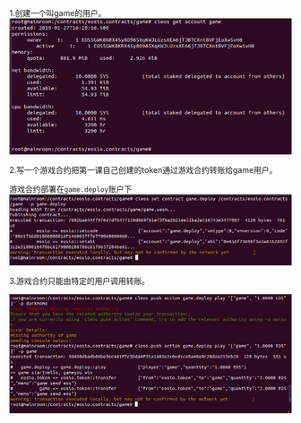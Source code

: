 1.创建一个叫game的用户。
![game.png](../resource/game.png)

2.写一个游戏合约把第一课自己创建的token通过游戏合约转账给game用户。

游戏合约部署在`game.deploy`账户下
![deploygame.png](../resource/deploygame.png)

3.游戏合约只能由特定的用户调用转账。

![auth.png](../resource/auth.png)
